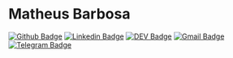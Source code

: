 # Matheus Barbosa

[![Github Badge](https://img.shields.io/badge/-Github-000?style=flat-square&logo=Github&logoColor=white&link=https://github.com/theus-brz)](https://github.com/theus-brz)
[![Linkedin Badge](https://img.shields.io/badge/-LinkedIn-blue?style=flat-square&logo=Linkedin&logoColor=white&link=https://www.linkedin.com/in/souza-matheus/)](https://www.linkedin.com/in/souza-matheus/)
[![DEV Badge](https://img.shields.io/badge/-DEV.to-000?style=flat-square&logo=dev.to&logoColor=white&link=https://dev.to/theusbrz)](https://dev.to/theusbrz)
[![Gmail Badge](https://img.shields.io/badge/-Gmail-c14438?style=flat-square&logo=Gmail&logoColor=white&link=mailto:matheusbrbs@gmail.com)](mailto:matheusbrbs@gmail.com)
[![Telegram Badge](https://img.shields.io/badge/-Telegram-1ca0f1?style=flat-square&labelColor=1ca0f1&logo=telegram&logoColor=white&link=https://t.me/theusbrz)](https://t.me/theusbrz)

<!--
**theus-brz/theus-brz** is a ✨ _special_ ✨ repository because its `README.md` (this file) appears on your GitHub profile.

Here are some ideas to get you started:

- 🔭 I’m currently working on ...
- 🌱 I’m currently learning ...
- 👯 I’m looking to collaborate on ...
- 🤔 I’m looking for help with ...
- 💬 Ask me about ...
- 📫 How to reach me: ...
- 😄 Pronouns: ...
- ⚡ Fun fact: ...
-->
